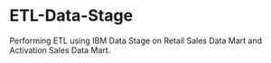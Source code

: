 # ETL-Data-Stage
Performing ETL using IBM Data Stage on Retail Sales Data Mart and Activation Sales Data Mart.
